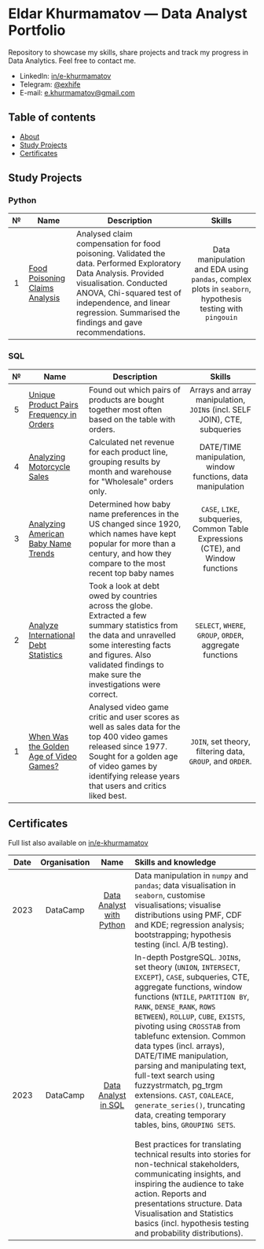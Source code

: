 # Eldar Khurmamatov — Data Analyst Portfolio

Repository to showcase my skills, share projects and track my progress in Data Analytics. Feel free to contact me.

*   LinkedIn: [in/e-khurmamatov](https://www.linkedin.com/in/e-khurmamatov)
*   Telegram: [@exhife](https://t.me/exhife)
*   E-mail: [e.khurmamatov@gmail.com](mailto:e.khurmamatov@gmail.com)

## Table of contents

*   [About](#eldar-khurmamatov--data-analyst-portfolio)
*   [Study Projects](#study-projects)
*   [Certificates](#certificates)

## Study Projects

### Python

| №     | Name | Description | Skills |
| :---: | ---- | ----------- | :----: |
| 1 | [Food Poisoning Claims Analysis](/Python%20Study/1.%20Food%20Poisoning%20Claims%20Analysis/notebook.ipynb) | Analysed claim compensation for food poisoning. Validated the data. Performed Exploratory Data Analysis. Provided visualisation. Conducted ANOVA, Chi-squared test of independence, and linear regression. Summarised the findings and gave recommendations. | Data manipulation and EDA using `pandas`, complex plots in `seaborn`, hypothesis testing with `pingouin` |  

### SQL

| №     | Name | Description | Skills |
| :---: | ---- | ----------- | :----: |
| 5 | [Unique Product Pairs Frequency in Orders](/SQL%20Study/5.%20Unique%20Product%20Pairs%20Frequency%20in%20Orders/README.MD) | Found out which pairs of products are bought together most often based on the table with orders. | Arrays and array manipulation, `JOIN`s (incl. SELF JOIN), CTE, subqueries |
| 4 | [Analyzing Motorcycle Sales](/SQL%20Study/4.%20Analyzing%20Motorcycle%20Sales/notebook.ipynb) | Calculated net revenue for each product line, grouping results by month and warehouse for "Wholesale" orders only. | DATE/TIME manipulation, window functions, data manipulation |
| 3 | [Analyzing American Baby Name Trends](/SQL%20Study/3.%20Analyzing%20American%20Baby%20Name%20Trends/notebook.ipynb) | Determined how baby name preferences in the US changed since 1920, which names have kept popular for more than a century, and how they compare to the most recent top baby names | `CASE`, `LIKE`, subqueries, Common Table Expressions (CTE), and Window functions |
| 2 | [Analyze International Debt Statistics](/SQL%20Study/2.%20Analyze%20International%20Debt%20Statistics/notebook.ipynb) | Took a look at debt owed by countries across the globe. Extracted a few summary statistics from the data and unravelled some interesting facts and figures. Also validated findings to make sure the investigations were correct. | `SELECT`, `WHERE`, `GROUP`, `ORDER`, aggregate functions |
| 1 | [When Was the Golden Age of Video Games?](/SQL%20Study/1.%20When%20Was%20the%20Golden%20Age%20of%20Video%20Games%3F/notebook.ipynb) | Analysed video game critic and user scores as well as sales data for the top 400 video games released since 1977. Sought for a golden age of video games by identifying release years that users and critics liked best. | `JOIN`, set theory, filtering data, `GROUP`, and `ORDER`. |

## Certificates

Full list also available on [in/e-khurmamatov](https://www.linkedin.com/in/e-khurmamatov)

| Date  | Organisation | Name  | Skills and knowledge |
| :---: | :----------: | :---: | :------------------- |
| 2023 | DataCamp | [Data Analyst with Python](https://www.datacamp.com/statement-of-accomplishment/track/592f0a184e8fcaf1d785efca9ca49e32ccb63b18) | Data manipulation in `numpy` and `pandas`; data visualisation in `seaborn`, customise visualisations; visualise distributions using PMF, CDF and KDE; regression analysis; bootstrapping; hypothesis testing (incl. A/B testing). |
| 2023 | DataCamp | [Data Analyst in SQL](https://www.datacamp.com/statement-of-accomplishment/track/09a095f99d09b526e096696aa73cf46dcb4ea8ca) | In-depth PostgreSQL. `JOIN`s, set theory (`UNION`, `INTERSECT`, `EXCEPT`), `CASE`, subqueries, CTE, aggregate functions, window functions (`NTILE`, `PARTITION BY`, `RANK`, `DENSE_RANK`, `ROWS BETWEEN`), `ROLLUP`, `CUBE`, `EXISTS`, pivoting using `CROSSTAB` from tablefunc extension. Common data types (incl. arrays), DATE/TIME manipulation, parsing and manipulating text, full-text search using fuzzystrmatch, pg\_trgm extensions. `CAST`, `COALEACE`, `generate_series()`, truncating data, creating temporary tables, bins, `GROUPING SETS`. <br /> <br /> Best practices for translating technical results into stories for non-technical stakeholders, communicating insights, and inspiring the audience to take action. Reports and presentations structure. Data Visualisation and Statistics basics (incl. hypothesis testing and probability distributions). |